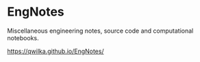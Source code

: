 # EngNotes
Miscellaneous engineering notes, source code and computational notebooks.

https://qwilka.github.io/EngNotes/  
